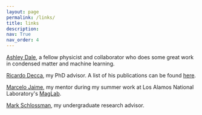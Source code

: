 ```yaml
---
layout: page
permalink: /links/
title: links
description:
nav: True
nav_order: 4
---
```


[Ashley Dale](<https://daleas0120.github.io/>), a fellow physicist and collaborator who does some great work in condensed matter and machine learning. 

[Ricardo Decca](<https://science.iupui.edu/people-directory/people/decca-ricardo.html>), my PhD advisor. A list of his publications can be found [here](<https://scholar.google.com/citations?hl=en&user=k_iLxu8AAAAJ>).

[Marcelo Jaime](<https://scholar.google.com/citations?hl=en&user=LaH3_CoAAAAJ>), my mentor during my summer work at Los Alamos National Laboratory's [MagLab](<https://nationalmaglab.org/>).

[Mark Schlossman](<https://schloss.people.uic.edu/index.html>), my undergraduate research advisor.